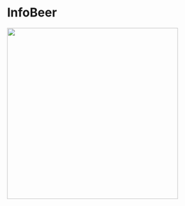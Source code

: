 # InfoBeer

<img src="https://user-images.githubusercontent.com/13555265/37277149-2cbc86e2-25e4-11e8-9bad-dbedf393438b.png" width="400" />
